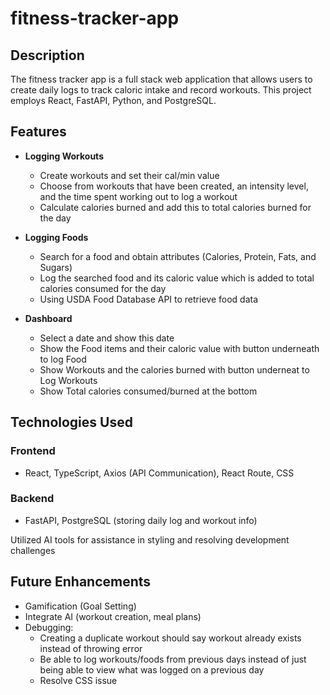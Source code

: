 # fitness-tracker-app

## Description
The fitness tracker app is a full stack web application that allows users to create daily logs to track caloric intake and record workouts. This project employs React, FastAPI, Python, and PostgreSQL.

## Features
- **Logging Workouts**
    - Create workouts and set their cal/min value
    - Choose from workouts that have been created, an intensity level, and the time spent working out to log a workout
    - Calculate calories burned and add this to total calories burned for the day

- **Logging Foods**
    - Search for a food and obtain attributes (Calories, Protein, Fats, and Sugars)
    - Log the searched food and its caloric value which is added to total calories consumed for the day
    - Using USDA Food Database API to retrieve food data

- **Dashboard**
    - Select a date and show this date
    - Show the Food items and their caloric value with button underneath to log Food
    - Show Workouts and the calories burned with button underneat to Log Workouts
    - Show Total calories consumed/burned at the bottom

## Technologies Used

### Frontend
- React, TypeScript, Axios (API Communication), React Route, CSS

### Backend
- FastAPI, PostgreSQL (storing daily log and workout info)

Utilized AI tools for assistance in styling and resolving development challenges

## Future Enhancements
 - Gamification (Goal Setting)
 - Integrate AI (workout creation, meal plans)
 - Debugging:
    - Creating a duplicate workout should say workout already exists instead of throwing error
    - Be able to log workouts/foods from previous days instead of just being able to view what was logged on a previous day
    - Resolve CSS issue

